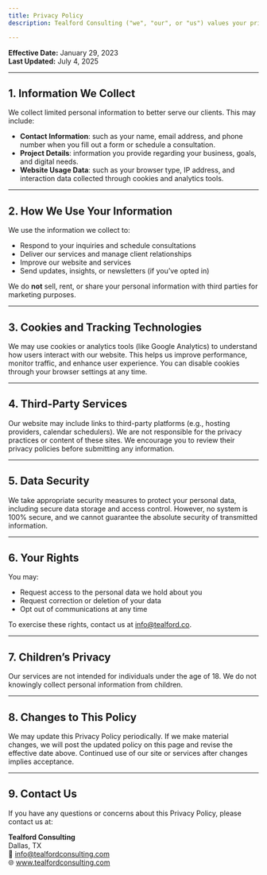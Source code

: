 ```yaml
---
title: Privacy Policy
description: Tealford Consulting ("we", "our", or "us") values your privacy and is committed to protecting the personal information you share with us. This Privacy Policy explains how we collect, use, and protect your information when you visit our website or use our services.

---
```


**Effective Date:** January 29, 2023  
**Last Updated:** July 4, 2025

---

## 1. Information We Collect

We collect limited personal information to better serve our clients. This may include:

- **Contact Information**: such as your name, email address, and phone number when you fill out a form or schedule a consultation.
- **Project Details**: information you provide regarding your business, goals, and digital needs.
- **Website Usage Data**: such as your browser type, IP address, and interaction data collected through cookies and analytics tools.

---

## 2. How We Use Your Information

We use the information we collect to:

- Respond to your inquiries and schedule consultations
- Deliver our services and manage client relationships
- Improve our website and services
- Send updates, insights, or newsletters (if you’ve opted in)

We do **not** sell, rent, or share your personal information with third parties for marketing purposes.

---

## 3. Cookies and Tracking Technologies

We may use cookies or analytics tools (like Google Analytics) to understand how users interact with our website. This helps us improve performance, monitor traffic, and enhance user experience. You can disable cookies through your browser settings at any time.

---

## 4. Third-Party Services

Our website may include links to third-party platforms (e.g., hosting providers, calendar schedulers). We are not responsible for the privacy practices or content of these sites. We encourage you to review their privacy policies before submitting any information.

---

## 5. Data Security

We take appropriate security measures to protect your personal data, including secure data storage and access control. However, no system is 100% secure, and we cannot guarantee the absolute security of transmitted information.

---

## 6. Your Rights

You may:

- Request access to the personal data we hold about you
- Request correction or deletion of your data
- Opt out of communications at any time

To exercise these rights, contact us at [info@tealford.co](mailto:info@tealford.co).

---

## 7. Children’s Privacy

Our services are not intended for individuals under the age of 18. We do not knowingly collect personal information from children.

---

## 8. Changes to This Policy

We may update this Privacy Policy periodically. If we make material changes, we will post the updated policy on this page and revise the effective date above. Continued use of our site or services after changes implies acceptance.

---

## 9. Contact Us

If you have any questions or concerns about this Privacy Policy, please contact us at:

**Tealford Consulting**  
Dallas, TX  
📧 info@tealfordconsulting.com  
🌐 www.tealfordconsulting.com